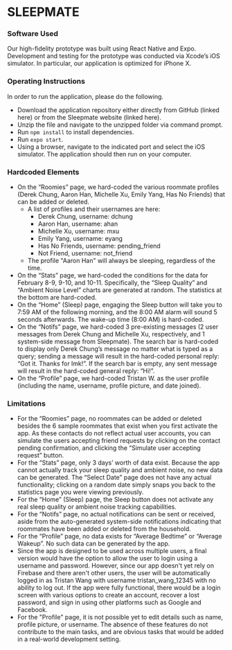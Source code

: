 # SLEEPMATE

### Software Used
Our high-fidelity prototype was built using React Native and Expo. Development and testing for the prototype was conducted via Xcode’s iOS simulator. In particular, our application is optimized for iPhone X.

### Operating Instructions
In order to run the application, please do the following.
- Download the application repository either directly from GitHub (linked here) or from the Sleepmate website (linked here).
- Unzip the file and navigate to the unzipped folder via command prompt.
- Run ```npm install``` to install dependencies.
- Run ```expo start```.
- Using a browser, navigate to the indicated port and select the iOS simulator. The application should then run on your computer.

### Hardcoded Elements
- On the “Roomies” page, we hard-coded the various roommate profiles (Derek Chung, Aaron Han, Michelle Xu, Emily Yang, Has No Friends) that can be added or deleted.
  - A list of profiles and their usernames are here:
    - Derek Chung, username: dchung
    - Aaron Han, username: ahan
    - Michelle Xu, username: mxu
    - Emily Yang, username: eyang
    - Has No Friends, username: pending_friend
    - Not Friend, username: not_friend
  - The profile "Aaron Han" will always be sleeping, regardless of the time.
- On the “Stats” page, we hard-coded the conditions for the data for February 8-9, 9-10, and 10-11. Specifically, the “Sleep Quality” and “Ambient Noise Level” charts are generated at random. The statistics at the bottom are hard-coded.
- On the “Home” (Sleep) page, engaging the Sleep button will take you to 7:59 AM of the following morning, and the 8:00 AM alarm will sound 5 seconds afterwards. The wake-up time (8:00 AM) is hard-coded.
- On the “Notifs” page, we hard-coded 3 pre-existing messages (2 user messages from Derek Chung and Michelle Xu, respectively, and 1 system-side message from Sleepmate). The search bar is hard-coded to display only Derek Chung’s message no matter what is typed as a query; sending a message will result in the hard-coded personal reply: “Got it. Thanks for lmk!”. If the search bar is empty, any sent message will result in the hard-coded general reply: “Hi!”.
- On the “Profile” page, we hard-coded Tristan W. as the user profile (including the name, username, profile picture, and date joined).

### Limitations
- For the “Roomies” page, no roommates can be added or deleted besides the 6 sample roommates that exist when you first activate the app. As these contacts do not reflect actual user accounts, you can simulate the users accepting friend requests by clicking on the contact pending confirmation, and clicking the “Simulate user accepting request” button.
- For the “Stats” page, only 3 days’ worth of data exist. Because the app cannot actually track your sleep quality and ambient noise, no new data can be generated. The “Select Date” page does not have any actual functionality; clicking on a random date simply snaps you back to the statistics page you were viewing previously.
- For the “Home” (Sleep) page, the Sleep button does not activate any real sleep quality or ambient noise tracking capabilities.
- For the “Notifs” page, no actual notifications can be sent or received, aside from the auto-generated system-side notifications indicating that roommates have been added or deleted from the household.
- For the “Profile” page, no data exists for “Average Bedtime” or “Average Wakeup”. No such data can be generated by the app.
- Since the app is designed to be used across multiple users, a final version would have the option to allow the user to login using a username and password. However, since our app doesn't yet rely on Firebase and there aren't other users, the user will be automatically logged in as Tristan Wang with username tristan_wang_12345 with no ability to log out. If the app were fully functional, there would be a login screen with various options to create an account, recover a lost password, and sign in using other platforms such as Google and Facebook.
- For the "Profile" page, it is not possible yet to edit details such as name, profile picture, or username. The absence of these features do not contribute to the main tasks, and are obvious tasks that would be added in a real-world development setting.
